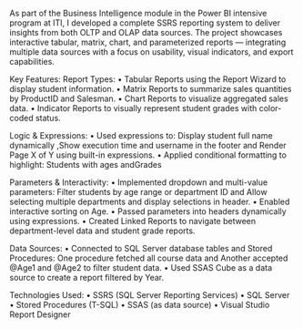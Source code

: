 As part of the Business Intelligence module in the Power BI intensive program at ITI, I developed a complete SSRS reporting system to deliver insights from both OLTP and OLAP data sources.
The project showcases interactive tabular, matrix, chart, and parameterized reports — integrating multiple data sources with a focus on usability, visual indicators, and export capabilities.

Key Features: Report Types:
•	Tabular Reports using the Report Wizard to display student information.
•	Matrix Reports to summarize sales quantities by ProductID and Salesman.
•	Chart Reports to visualize aggregated sales data.
•	Indicator Reports to visually represent student grades with color-coded status.

Logic & Expressions:
•	Used expressions to: Display student full name dynamically ,Show execution time and username in the footer and Render Page X of Y using built-in expressions.
•	Applied conditional formatting to highlight: Students with ages andGrades

Parameters & Interactivity:
•	Implemented dropdown and multi-value parameters: Filter students by age range or department ID and Allow selecting multiple departments and display selections in header.
•	Enabled interactive sorting on Age.
•	Passed parameters into headers dynamically using expressions.
•	Created Linked Reports to navigate between department-level data and student grade reports.

Data Sources:
•	Connected to SQL Server database tables and Stored Procedures: One procedure fetched all course data and Another accepted @Age1 and @Age2 to filter student data.
•	Used SSAS Cube as a data source to create a report filtered by Year.

Technologies Used:
•	SSRS (SQL Server Reporting Services)
•	SQL Server
•	Stored Procedures (T-SQL)
•	SSAS (as data source)
•	Visual Studio Report Designer
